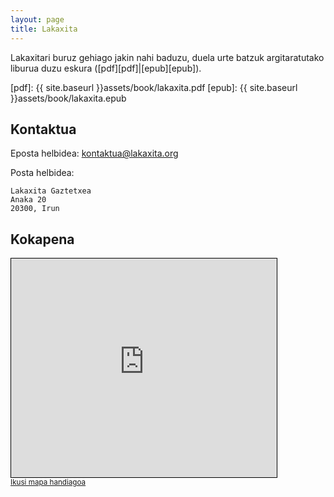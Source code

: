 ```yaml
---
layout: page
title: Lakaxita
---
```


Lakaxitari buruz gehiago jakin nahi baduzu, duela urte batzuk argitaratutako
liburua duzu eskura ([pdf][pdf]|[epub][epub]).

[pdf]: {{ site.baseurl }}assets/book/lakaxita.pdf
[epub]: {{ site.baseurl }}assets/book/lakaxita.epub

Kontaktua
---------

Eposta helbidea: <kontaktua@lakaxita.org>

Posta helbidea:

    Lakaxita Gaztetxea
    Anaka 20
    20300, Irun

Kokapena
--------

<iframe width="425" height="350" frameborder="0" scrolling="no" marginheight="0" marginwidth="0" src="http://www.openstreetmap.org/export/embed.html?bbox=-1.8044587969779968%2C43.34015932821657%2C-1.8026402592658997%2C43.34148387222917&amp;layer=mapnik&amp;marker=43.34082062847113%2C-1.8035495281219482" style="border: 1px solid black"></iframe><br/><small><a href="http://www.openstreetmap.org/?mlat=43.34082&amp;mlon=-1.80355#map=19/43.34082/-1.80355">Ikusi mapa handiagoa</a></small>
